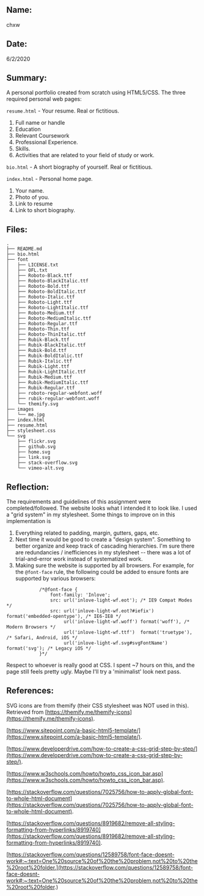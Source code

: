 ## Name:
chxw

## Date:
6/2/2020

## Summary:
A personal portfolio created from scratch using HTML5/CSS. The three required personal web pages:

`resume.html` - Your resume. Real or fictitious. 
1. Full name or handle
2. Education
3. Relevant Coursework
4. Professional Experience.
5. Skills.
6. Activities that are related to your field of study or work.

`bio.html` - A short biography of yourself. Real or fictitious. 

`index.html` - Personal home page. 
1. Your name.
2. Photo of you.
3. Link to resume
4. Link to short biography.

## Files:
```
.
├── README.md
├── bio.html
├── font
│   ├── LICENSE.txt
│   ├── OFL.txt
│   ├── Roboto-Black.ttf
│   ├── Roboto-BlackItalic.ttf
│   ├── Roboto-Bold.ttf
│   ├── Roboto-BoldItalic.ttf
│   ├── Roboto-Italic.ttf
│   ├── Roboto-Light.ttf
│   ├── Roboto-LightItalic.ttf
│   ├── Roboto-Medium.ttf
│   ├── Roboto-MediumItalic.ttf
│   ├── Roboto-Regular.ttf
│   ├── Roboto-Thin.ttf
│   ├── Roboto-ThinItalic.ttf
│   ├── Rubik-Black.ttf
│   ├── Rubik-BlackItalic.ttf
│   ├── Rubik-Bold.ttf
│   ├── Rubik-BoldItalic.ttf
│   ├── Rubik-Italic.ttf
│   ├── Rubik-Light.ttf
│   ├── Rubik-LightItalic.ttf
│   ├── Rubik-Medium.ttf
│   ├── Rubik-MediumItalic.ttf
│   ├── Rubik-Regular.ttf
│   ├── roboto-regular-webfont.woff
│   ├── rubik-regular-webfont.woff
│   └── themify.svg
├── images
│   └── me.jpg
├── index.html
├── resume.html
├── stylesheet.css
└── svg
    ├── flickr.svg
    ├── github.svg
    ├── home.svg
    ├── link.svg
    ├── stack-overflow.svg
    └── vimeo-alt.svg
```

## Reflection:

The requirements and guidelines of this assignment were completed/followed. The website looks what I intended it to look like. I used a "grid system" in my stylesheet. Some things to improve on in this implementation is
1. Everything related to padding, margin, gutters, gaps, etc. 
2. Next time it would be good to create a "design system". Something to better organize and keep track of cascading hierarchies. I'm sure there are redundancies / inefficiences in my stylesheet -- there was a lot of trial-and-error work instead of systematized work. 
3. Making sure the website is supported by all browsers. For example, for the `@font-face` rule, the following could be added to ensure fonts are supported by various browsers:

```
			/*@font-face {
			    font-family: 'Inlove';
			    src: url('inlove-light-wf.eot'); /* IE9 Compat Modes */
			    src: url('inlove-light-wf.eot?#iefix') format('embedded-opentype'), /* IE6-IE8 */
			         url('inlove-light-wf.woff') format('woff'), /* Modern Browsers */
			         url('inlove-light-wf.ttf')  format('truetype'), /* Safari, Android, iOS */
			         url('inlove-light-wf.svg#svgFontName') format('svg'); /* Legacy iOS */
			}*/ 
```

Respect to whoever is really good at CSS. I spent \~7 hours on this, and the page still feels pretty ugly. Maybe I'll try a 'minimalist' look next pass. 

## References:
SVG icons are from themify (their CSS stylesheet was NOT used in this). Retrieved from [https://themify.me/themify-icons](https://themify.me/themify-icons).

[https://www.sitepoint.com/a-basic-html5-template/](https://www.sitepoint.com/a-basic-html5-template/).

[https://www.developerdrive.com/how-to-create-a-css-grid-step-by-step/](https://www.developerdrive.com/how-to-create-a-css-grid-step-by-step/).

[https://www.w3schools.com/howto/howto_css_icon_bar.asp](https://www.w3schools.com/howto/howto_css_icon_bar.asp).

[https://stackoverflow.com/questions/7025756/how-to-apply-global-font-to-whole-html-document](https://stackoverflow.com/questions/7025756/how-to-apply-global-font-to-whole-html-document).

[https://stackoverflow.com/questions/8919682/remove-all-styling-formatting-from-hyperlinks/8919740](https://stackoverflow.com/questions/8919682/remove-all-styling-formatting-from-hyperlinks/8919740).

[https://stackoverflow.com/questions/12589758/font-face-doesnt-work#:~:text=One%20source%20of%20the%20problem,not%20to%20the%20root%20folder.](https://stackoverflow.com/questions/12589758/font-face-doesnt-work#:~:text=One%20source%20of%20the%20problem,not%20to%20the%20root%20folder.)
